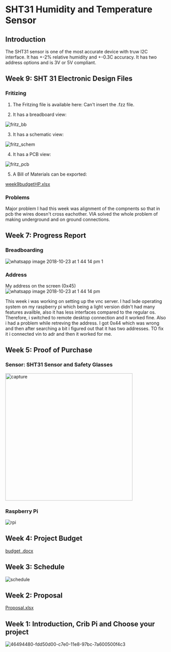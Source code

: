 # SHT31 Humidity and Temperature Sensor

## Introduction
The SHT31 sensor is one of the most accurate device with truw I2C interface. It has +-2% relative humidity and +-0.3C accuracy. It has two address options and is 3V or 5V compliant. 

## Week 9: SHT 31 Electronic Design Files

### Fritizing

1. The Fritzing file is available here:
  Can't insert the .fzz file.

2. It has a breadboard view:

![fritz_bb](https://user-images.githubusercontent.com/43179715/47754198-7d36ee80-dc70-11e8-9cf5-577c619073cd.png)

3. It has a schematic view:

![fritz_schem](https://user-images.githubusercontent.com/43179715/47754208-84f69300-dc70-11e8-8961-65d99d81cf6e.png)

4. It has a PCB view:

![fritz_pcb](https://user-images.githubusercontent.com/43179715/47754222-8fb12800-dc70-11e8-87b3-98ad89bb7866.png)

5. A Bill of Materials can be exported: 

[week9budgetHP.xlsx](https://github.com/GifZeb/Nursery/files/2532620/week9budgetHP.xlsx)

### Problems
Major problem I had this week was alignment of the compnents so that in pcb the wires doesn't cross eachother. VIA solved the whole problem of making underground and on ground connections.




## Week 7: Progress Report

### Breadboarding

![whatsapp image 2018-10-23 at 1 44 14 pm 1](https://user-images.githubusercontent.com/43179715/47379774-daa7ca00-d6c9-11e8-9b45-ac3d255f5b0c.jpeg)

### Address
My address on the screen (0x45)
![whatsapp image 2018-10-23 at 1 44 14 pm](https://user-images.githubusercontent.com/43179715/47379803-ef845d80-d6c9-11e8-97a3-04ec8518f519.jpeg)

This week i was working on setting up the vnc server. I had lxde operating system on my raspberry pi which being a light version didn't had many features availble, also it has less interfaces compared to the regular os. Therefore, i switched to remote desktop connection and it worked fine.
Also i had a problem while retreving the address. I got 0x44 which was wrong and then after searching a bit i figured out that it has two addresses. TO fix it i connected vin to adr and then it worked for me.



## Week 5: Proof of Purchase

### Sensor: SHT31 Sensor and Safety Glasses
<img width="397" alt="capture" src="https://user-images.githubusercontent.com/43179715/46376466-0f44da80-c664-11e8-8840-2cd09fa43006.PNG">

### Raspberry Pi
![rpi](https://user-images.githubusercontent.com/43179715/46376496-1e2b8d00-c664-11e8-9838-3af487c402f4.PNG)

## Week 4: Project Budget
[budget .docx](https://github.com/GifZeb/Nursery/files/2484966/budget.docx)

## Week 3: Schedule
![schedule](https://user-images.githubusercontent.com/43179715/47048248-d6c6f580-d167-11e8-9581-ff30f216215f.PNG)


## Week 2: Proposal
[Proposal.xlsx](https://github.com/GifZeb/Nursery/files/2484955/Proposal.xlsx)


## Week 1: Introduction, Crib Pi and Choose your project 
![46494480-fdd50d00-c7e0-11e8-97bc-7a600500f4c3](https://user-images.githubusercontent.com/43179715/47048147-90719680-d167-11e8-9ba8-c2b1770974c9.PNG)





